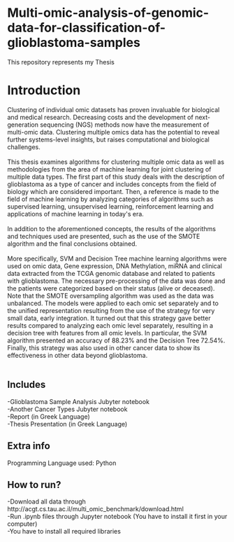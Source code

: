 # Multi-omic-analysis-of-genomic-data-for-classification-of-glioblastoma-samples
This repository represents my Thesis

<h1> Introduction </h1>
 Clustering of individual omic datasets has proven invaluable for biological and medical research. Decreasing costs and the development of next-generation sequencing (NGS) methods now have the measurement of multi-omic data. Clustering multiple omics data has the potential to reveal further systems-level insights, but raises computational and biological challenges. <br/><br/>
 This thesis examines algorithms for clustering multiple omic data as well as methodologies from the area of machine learning for joint clustering of multiple data types. The first part of this study deals with the description of glioblastoma as a type of cancer and includes concepts from the field of biology which are considered important. Then, a reference is made to the field of machine learning by analyzing categories of algorithms such as supervised learning, unsupervised learning, reinforcement learning and applications of machine learning in today's era.<br/><br/>
 In addition to the aforementioned concepts, the results of the algorithms and techniques used are presented, such as the use of the SMOTE algorithm and the final conclusions obtained.<br/><br/>
 More specifically, SVM and Decision Tree machine learning algorithms were used on omic data, Gene expression, DNA Methylation, miRNA and clinical data extracted from the TCGA genomic database and related to patients with glioblastoma. The necessary pre-processing of the data was done and the patients were categorized based on their status (alive or deceased). Note that the SMOTE oversampling algorithm was used as the data was unbalanced. The models were applied to each omic set separately and to the unified representation resulting from the use of the strategy for very small data, early integration. It turned out that this strategy gave better results compared to analyzing each omic level separately, resulting in a decision tree with features from all omic levels. In particular, the SVM algorithm presented an accuracy of 88.23% and the Decision Tree 72.54%. Finally, this strategy was also used in other cancer data to show its effectiveness in other data beyond glioblastoma.<br/><br/>

<h2>Includes</h2>
-Glioblastoma Sample Analysis Jubyter notebook <br>
-Another Cancer Types Jubyter notebook<br>
-Report (in Greek Language)<br>
-Thesis Presentation (in Greek Language)<br>

<h2>Extra info</h2>
Programming Language used: Python

<h2>How to run?</h2>
-Download all data through http://acgt.cs.tau.ac.il/multi_omic_benchmark/download.html <br/>
-Run .ipynb files through Jupyter notebook (You have to install it first in your computer)<br/>
-You have to install all required libraries<br/>


